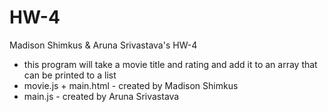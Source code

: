 # HW-4
Madison Shimkus & Aruna Srivastava's HW-4 
- this program will take a movie title and rating and add it to an array that can be printed to a list 
- movie.js + main.html - created by Madison Shimkus 
- main.js - created by Aruna Srivastava 
